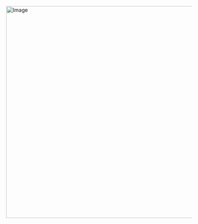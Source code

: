 
<img width="574" alt="Image" src="https://github.com/user-attachments/assets/dceb1745-8121-4745-b5bb-20022124ae93" />
